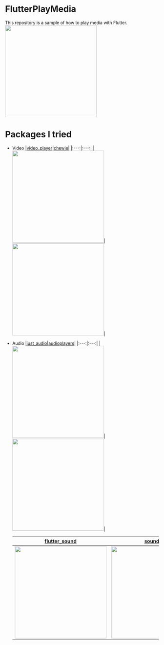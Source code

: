 # FlutterPlayMedia
This repository is a sample of how to play media with Flutter.  
<img width="300" src="images/home.png"/>

# Packages I tried
- Video
  |[video_player](https://pub.dev/packages/video_player)|[chewie](https://pub.dev/packages/chewie)|
  |:---:|:---:|
  |<img width="300" src="images/video_player.png"/>|<img width="300" src="images/chewie.png"/>|
    
- Audio
  |[just_audio](https://pub.dev/packages/just_audio)|[audioplayers](https://pub.dev/packages/audioplayers)|
  |:---:|:---:|
  |<img width="300" src="images/just_audio.png"/>|<img width="300" src="images/audioplayers.png"/>|

  |[flutter_sound](https://pub.dev/packages/flutter_sound)|[soundpool](https://pub.dev/packages/soundpool)|
  |:---:|:---:|
  |<img width="300" src="images/flutter_sound.png"/>|<img width="300" src="images/soundpool.png"/>|
    